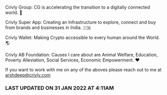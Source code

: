 Crivly Group: CG is accelerating the transition to a digitally connected world. 🌌

Crivly Super App: Creating an Infrastructure to explore, connect and buy from brands and businesses in India. 🇮🇳

Crivly Wallet: Making Crypto accessible to every human around the World. 🌎 

Crivly AB Foundation: Causes I care about are Animal Welfare, Education, Poverty Alleviation, Social Services, Economic Empowerment. ❤️

If you want to work with me on any of the aboves please reach out to me at arshdeep@crivly.com 

### LAST UPDATED ON 31 JAN 2022 AT 4:11AM
